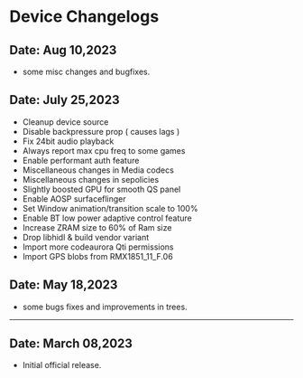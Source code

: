 Device Changelogs
==================
Date: Aug 10,2023
------------------
- some misc changes and bugfixes.


Date: July 25,2023
------------------
- Cleanup device source 
- Disable backpressure prop ( causes lags )
- Fix 24bit audio playback 
- Always report max cpu freq to some games
- Enable performant auth feature 
- Miscellaneous changes in Media codecs
- Miscellaneous changes in sepolicies
- Slightly boosted GPU for smooth QS panel
- Enable AOSP surfaceflinger
- Set Window animation/transition scale to 100% 
- Enable BT low power adaptive control feature 
- Increase ZRAM size to 60% of Ram size 
- Drop libhidl & build vendor variant 
- Import more codeaurora Qti permissions
- Import GPS blobs from RMX1851_11_F.06


Date: May 18,2023
------------------
- some bugs fixes and improvements in trees.



---------------------
Date: March 08,2023
---------------------

- Initial official release.
